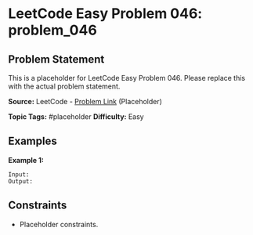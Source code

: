 # LeetCode Easy Problem 046: problem_046

## Problem Statement

This is a placeholder for LeetCode Easy Problem 046.
Please replace this with the actual problem statement.

**Source:** LeetCode - [Problem Link](https://leetcode.com/problems/problem-046/) (Placeholder)

**Topic Tags:** #placeholder
**Difficulty:** Easy

## Examples

**Example 1:**

```
Input:
Output:
```

## Constraints

- Placeholder constraints.
